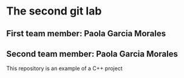 # The second git lab
## First team member: Paola Garcia Morales
## Second team member: Paola Garcia Morales
This repository is an example of a C++ project